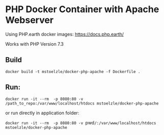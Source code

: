 # PHP Docker Container with Apache Webserver

Using PHP.earth docker images: https://docs.php.earth/

Works with PHP Version 7.3

## Build
`docker build -t mstoelzle/docker-php-apache -f Dockerfile .`

## Run:
`docker run -it --rm  -p 8080:80 -v /path_to_repo:/var/www/localhost/htdocs mstoelzle/docker-php-apache`

or run directly in application folder:

`docker run -it --rm  -p 8080:80 -v `pwd`/:/var/www/localhost/htdocs mstoelzle/docker-php-apache`